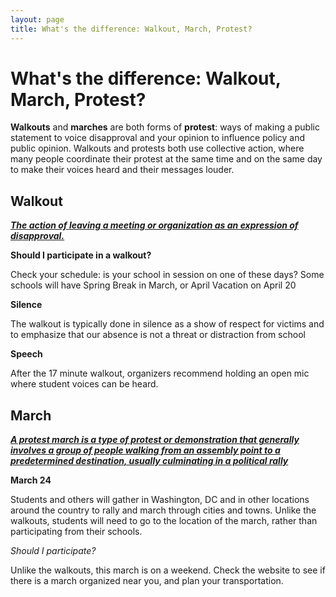 ```yaml
---
layout: page
title: What's the difference: Walkout, March, Protest?
---
```


What's the difference: Walkout, March, Protest?
=================

**Walkouts** and **marches** are both forms of **protest**: ways of making a public statement to voice disapproval and your opinion to influence policy and public opinion. Walkouts and protests both use collective action, where many people coordinate their protest at the same time and on the same day to make their voices heard and their messages louder. 

Walkout
-------

[**_The action of leaving a meeting or organization as an expression of disapproval._**](https://www.merriam-webster.com/dictionary/walkout)

**Should I participate in a walkout?** 

Check your schedule: is your school in session on one of these days? Some schools will have Spring Break in March, or April Vacation on April 20

**Silence**

The walkout is typically done in silence as a show of respect for victims and to emphasize that our absence is not a threat or distraction from school

**Speech**

After the 17 minute walkout, organizers recommend holding an open mic where student voices can be heard.

March
-----

[**_A protest march is a type of protest or demonstration that generally involves a group of people walking from an assembly point to a predetermined destination, usually culminating in a political rally_**](https://en.wikipedia.org/wiki/Category:Protest_marches)

**March 24**

Students and others will gather in Washington, DC and in other locations around the country to rally and march through cities and towns. Unlike the walkouts, students will need to go to the location of the march, rather than participating from their schools. 

_Should I participate?_

Unlike the walkouts, this march is on a weekend. Check the website to see if there is a march organized near you, and plan your transportation.
